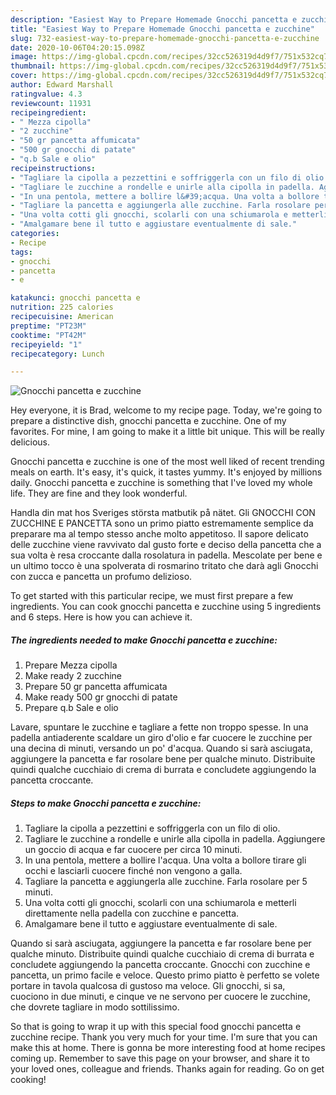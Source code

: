 ```yaml
---
description: "Easiest Way to Prepare Homemade Gnocchi pancetta e zucchine"
title: "Easiest Way to Prepare Homemade Gnocchi pancetta e zucchine"
slug: 732-easiest-way-to-prepare-homemade-gnocchi-pancetta-e-zucchine
date: 2020-10-06T04:20:15.098Z
image: https://img-global.cpcdn.com/recipes/32cc526319d4d9f7/751x532cq70/gnocchi-pancetta-e-zucchine-recipe-main-photo.jpg
thumbnail: https://img-global.cpcdn.com/recipes/32cc526319d4d9f7/751x532cq70/gnocchi-pancetta-e-zucchine-recipe-main-photo.jpg
cover: https://img-global.cpcdn.com/recipes/32cc526319d4d9f7/751x532cq70/gnocchi-pancetta-e-zucchine-recipe-main-photo.jpg
author: Edward Marshall
ratingvalue: 4.3
reviewcount: 11931
recipeingredient:
- " Mezza cipolla"
- "2 zucchine"
- "50 gr pancetta affumicata"
- "500 gr gnocchi di patate"
- "q.b Sale e olio"
recipeinstructions:
- "Tagliare la cipolla a pezzettini e soffriggerla con un filo di olio."
- "Tagliare le zucchine a rondelle e unirle alla cipolla in padella. Aggiungere un goccio di acqua e far cuocere per circa 10 minuti."
- "In una pentola, mettere a bollire l&#39;acqua. Una volta a bollore tirare gli occhi e lasciarli cuocere finché non vengono a galla."
- "Tagliare la pancetta e aggiungerla alle zucchine. Farla rosolare per 5 minuti."
- "Una volta cotti gli gnocchi, scolarli con una schiumarola e metterli direttamente nella padella con zucchine e pancetta."
- "Amalgamare bene il tutto e aggiustare eventualmente di sale."
categories:
- Recipe
tags:
- gnocchi
- pancetta
- e

katakunci: gnocchi pancetta e 
nutrition: 225 calories
recipecuisine: American
preptime: "PT23M"
cooktime: "PT42M"
recipeyield: "1"
recipecategory: Lunch

---
```



![Gnocchi pancetta e zucchine](https://img-global.cpcdn.com/recipes/32cc526319d4d9f7/751x532cq70/gnocchi-pancetta-e-zucchine-recipe-main-photo.jpg)

Hey everyone, it is Brad, welcome to my recipe page. Today, we're going to prepare a distinctive dish, gnocchi pancetta e zucchine. One of my favorites. For mine, I am going to make it a little bit unique. This will be really delicious.

Gnocchi pancetta e zucchine is one of the most well liked of recent trending meals on earth. It's easy, it's quick, it tastes yummy. It's enjoyed by millions daily. Gnocchi pancetta e zucchine is something that I've loved my whole life. They are fine and they look wonderful.

Handla din mat hos Sveriges största matbutik på nätet. Gli GNOCCHI CON ZUCCHINE E PANCETTA sono un primo piatto estremamente semplice da preparare ma al tempo stesso anche molto appetitoso. Il sapore delicato delle zucchine viene ravvivato dal gusto forte e deciso della pancetta che a sua volta è resa croccante dalla rosolatura in padella. Mescolate per bene e un ultimo tocco è una spolverata di rosmarino tritato che darà agli Gnocchi con zucca e pancetta un profumo delizioso.


To get started with this particular recipe, we must first prepare a few ingredients. You can cook gnocchi pancetta e zucchine using 5 ingredients and 6 steps. Here is how you can achieve it.

<!--inarticleads1-->

##### The ingredients needed to make Gnocchi pancetta e zucchine:

1. Prepare  Mezza cipolla
1. Make ready 2 zucchine
1. Prepare 50 gr pancetta affumicata
1. Make ready 500 gr gnocchi di patate
1. Prepare q.b Sale e olio


Lavare, spuntare le zucchine e tagliare a fette non troppo spesse. In una padella antiaderente scaldare un giro d&#39;olio e far cuocere le zucchine per una decina di minuti, versando un po&#39; d&#39;acqua. Quando si sarà asciugata, aggiungere la pancetta e far rosolare bene per qualche minuto. Distribuite quindi qualche cucchiaio di crema di burrata e concludete aggiungendo la pancetta croccante. 

<!--inarticleads2-->

##### Steps to make Gnocchi pancetta e zucchine:

1. Tagliare la cipolla a pezzettini e soffriggerla con un filo di olio.
1. Tagliare le zucchine a rondelle e unirle alla cipolla in padella. Aggiungere un goccio di acqua e far cuocere per circa 10 minuti.
1. In una pentola, mettere a bollire l&#39;acqua. Una volta a bollore tirare gli occhi e lasciarli cuocere finché non vengono a galla.
1. Tagliare la pancetta e aggiungerla alle zucchine. Farla rosolare per 5 minuti.
1. Una volta cotti gli gnocchi, scolarli con una schiumarola e metterli direttamente nella padella con zucchine e pancetta.
1. Amalgamare bene il tutto e aggiustare eventualmente di sale.


Quando si sarà asciugata, aggiungere la pancetta e far rosolare bene per qualche minuto. Distribuite quindi qualche cucchiaio di crema di burrata e concludete aggiungendo la pancetta croccante. Gnocchi con zucchine e pancetta, un primo facile e veloce. Questo primo piatto è perfetto se volete portare in tavola qualcosa di gustoso ma veloce. Gli gnocchi, si sa, cuociono in due minuti, e cinque ve ne servono per cuocere le zucchine, che dovrete tagliare in modo sottilissimo. 

So that is going to wrap it up with this special food gnocchi pancetta e zucchine recipe. Thank you very much for your time. I'm sure that you can make this at home. There is gonna be more interesting food at home recipes coming up. Remember to save this page on your browser, and share it to your loved ones, colleague and friends. Thanks again for reading. Go on get cooking!
